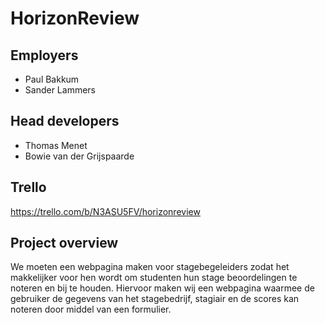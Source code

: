 # HorizonReview

## Employers

- Paul Bakkum
- Sander Lammers

## Head developers

- Thomas Menet
- Bowie van der Grijspaarde

## Trello 

https://trello.com/b/N3ASU5FV/horizonreview

## Project overview

We moeten een webpagina maken voor stagebegeleiders zodat het makkelijker voor hen wordt om studenten hun stage beoordelingen te noteren en bij te houden. Hiervoor maken wij een webpagina waarmee de gebruiker de gegevens van het stagebedrijf, stagiair en de scores kan noteren door middel van een formulier. 
